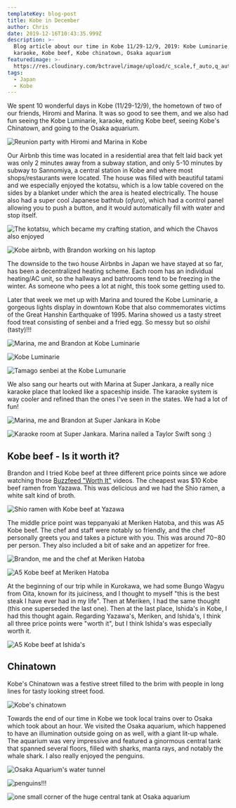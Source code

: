 ```yaml
---
templateKey: blog-post
title: Kobe in December
author: Chris
date: 2019-12-16T10:43:35.999Z
description: >-
  Blog article about our time in Kobe 11/29-12/9, 2019: Kobe Luminarie, friends,
  karaoke, Kobe beef, Kobe chinatown, Osaka aquarium
featuredimage: >-
  https://res.cloudinary.com/bctravel/image/upload/c_scale,f_auto,q_auto,w_1080/v1576493633/IMG_20191206_193257_epmrrp.jpg
tags:
  - Japan
  - Kobe
---
```

We spent 10 wonderful days in Kobe (11/29-12/9), the hometown of two of our friends, Hiromi and Marina. It was so good to see them, and we also had fun seeing the Kobe Luminarie, karaoke, eating Kobe beef, seeing Kobe's Chinatown, and going to the Osaka aquarium.

![](https://res.cloudinary.com/bctravel/image/upload/c_scale,f_auto,q_auto,w_1080/v1576493624/IMG_20191202_173458_orrul3.jpg "Reunion party with Hiromi and Marina in Kobe")

Our Airbnb this time was located in a residential area that felt laid back yet was only 2 minutes away from a subway station, and only 5-10 minutes by subway to Sannomiya, a central station in Kobe and where most shops/restaurants were located. The house was filled with beautiful tatami and we especially enjoyed the kotatsu, which is a low table covered on the sides by a blanket under which the area is heated electrically. The house also had a super cool Japanese bathtub (_ofuro_), which had a control panel allowing you to push a button, and it would automatically fill with water and stop itself.

![](https://res.cloudinary.com/bctravel/image/upload/c_scale,f_auto,q_auto,w_1080/v1576494065/IMG_2171_nk1avy.jpg "The kotatsu, which became my crafting station, and which the Chavos also enjoyed")

![](https://res.cloudinary.com/bctravel/image/upload/c_scale,f_auto,q_auto,w_1080/v1576493619/IMG_2172_p3pv8h.jpg "Kobe airbnb, with Brandon working on his laptop")

The downside to the two house Airbnbs in Japan we have stayed at so far, has been a decentralized heating scheme. Each room has an individual heating/AC unit, so the hallways and bathrooms tend to be freezing in the winter. As someone who pees a lot at night, this took some getting used to.

Later that week we met up with Marina and toured the Kobe Luminarie, a gorgeous lights display in downtown Kobe that also commemorates victims of the Great Hanshin Earthquake of 1995. Marina showed us a tasty street food treat consisting of senbei and a fried egg. So messy but so _oishii_ (tasty)!!!

![](https://res.cloudinary.com/bctravel/image/upload/c_scale,f_auto,q_auto,w_1080/v1576493637/MVIMG_20191206_192327_dw51az.jpg "Marina, me and Brandon at Kobe Luminarie")

![](https://res.cloudinary.com/bctravel/image/upload/c_scale,f_auto,q_auto,w_1080/v1576493633/IMG_20191206_193257_epmrrp.jpg "Kobe Luminarie")

![](https://res.cloudinary.com/bctravel/image/upload/c_scale,f_auto,q_auto,w_1080/v1576493631/IMG_20191206_194800_ry3ta5.jpg "Tamago senbei at the Kobe Lumunarie")

We also sang our hearts out with Marina at Super Jankara, a really nice karaoke place that looked like a spaceship inside. The karaoke system is way cooler and refined than the ones I've seen in the states. We had a lot of fun!

![](https://res.cloudinary.com/bctravel/image/upload/c_scale,f_auto,q_auto,w_1080/v1576493634/MVIMG_20191206_171952_clhrhp.jpg "Marina, me and Brandon at Super Jankara in Kobe")

![](https://res.cloudinary.com/bctravel/image/upload/c_scale,f_auto,q_auto,w_1080/v1576493634/MVIMG_20191206_173511_yt0o5g.jpg "Karaoke room at Super Jankara. Marina nailed a Taylor Swift song :)")

## Kobe beef - Is it worth it?

Brandon and I tried Kobe beef at three different price points since we adore watching those [Buzzfeed "Worth It"](https://www.youtube.com/playlist?list=PL5vtqDuUM1DmXwYYAQcyUwtcalp_SesZD) videos. The cheapest was $10 Kobe beef ramen from Yazawa. This was delicious and we had the Shio ramen, a white salt kind of broth.

![](https://res.cloudinary.com/bctravel/image/upload/c_scale,f_auto,q_auto,w_1080/v1576493621/IMG_2281_fwthbk.jpg "Shio ramen with Kobe beef at Yazawa")

The middle price point was teppanyaki at Meriken Hatoba, and this was A5 Kobe beef. The chef and staff were notably so friendly, and the chef personally greets you and takes a picture with you. This was around $70-$80 per person. They also included a bit of sake and an appetizer for free.

![](https://res.cloudinary.com/bctravel/image/upload/c_scale,f_auto,q_auto,w_1080/v1576493625/IMG_20191201_125006_zxkest.jpg "Brandon, me and the chef at Meriken Hatoba")

![](https://res.cloudinary.com/bctravel/image/upload/c_scale,f_auto,q_auto,w_1080/v1576493625/IMG_20191201_122153_z9rpdq.jpg "A5 Kobe beef at Meriken Hatoba")

At the beginning of our trip while in Kurokawa, we had some Bungo Wagyu from Oita, known for its juiciness, and I thought to myself "this is the best steak I have ever had in my life". Then at Meriken, I had the same thought (this one superseded the last one). Then at the last place, Ishida's in Kobe, I had this thought again. Regarding Yazawa's, Meriken, and Ishida's, I think all three price points were "worth it", but I think Ishida's was especially worth it.

![](https://res.cloudinary.com/bctravel/image/upload/c_scale,f_auto,q_auto,w_1080/v1576493629/IMG_20191206_114410_yokeil.jpg "A5 Kobe beef at Ishida's")

## Chinatown

Kobe's Chinatown was a festive street filled to the brim with people in long lines for tasty looking street food.

![](https://res.cloudinary.com/bctravel/image/upload/c_scale,f_auto,q_auto,w_1080/v1576493623/IMG_2158_eizx9y.jpg "Kobe's chinatown")

Towards the end of our time in Kobe we took local trains over to Osaka which took about an hour. We visited the Osaka aquarium, which happened to have an illumination outside going on as well, with a giant lit-up whale. The aquarium was very impressive and featured a ginormous central tank that spanned several floors, filled with sharks, manta rays, and notably the whale shark. I also really enjoyed the penguins.

![](https://res.cloudinary.com/bctravel/image/upload/v1576496663/20191216_204254_egndow.gif "Osaka Aquarium's water tunnel")

![](https://res.cloudinary.com/bctravel/image/upload/c_scale,f_auto,q_auto,w_1080/v1576493620/IMG_2230_jxry7k.jpg "penguins!!!")

![](https://res.cloudinary.com/bctravel/image/upload/c_scale,f_auto,q_auto,w_1080/v1576493620/IMG_2234_eqnlti.jpg "one small corner of the huge central tank at Osaka aquarium")
